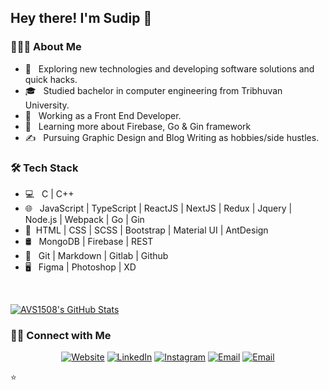 <h2> Hey there! I'm Sudip  🙏</h2>

<h3> 👨🏻‍💻 About Me </h3>

- 🤔 &nbsp; Exploring new technologies and developing software solutions and quick hacks.
- 🎓 &nbsp; Studied bachelor in computer engineering from Tribhuvan University.
- 💼 &nbsp; Working as a Front End Developer.
- 🌱 &nbsp; Learning more about Firebase, Go & Gin framework
- ✍️ &nbsp; Pursuing Graphic Design and Blog Writing as hobbies/side hustles.

<h3>🛠 Tech Stack</h3>

- 💻 &nbsp; C | C++
- 🌐 &nbsp; JavaScript | TypeScript | ReactJS | NextJS | Redux | Jquery |  Node.js  | Webpack | Go | Gin
- &#127969;&nbsp; HTML | CSS | SCSS | Bootstrap | Material UI | AntDesign
- 🛢 &nbsp; MongoDB | Firebase | REST
- 🔧 &nbsp; Git | Markdown | Gitlab | Github
- 🖥 &nbsp; Figma | Photoshop | XD

<br/>

[![AVS1508's GitHub Stats](https://github-readme-stats.vercel.app/api?username=sudipstha08&show_icons=true)](https://github.com/AVS1508)

<h3> 🤝🏻 Connect with Me </h3>

<p align="center">
<a href="https://shresthasudip08.com.np/"><img alt="Website" src="https://img.shields.io/badge/Website-shresthasudip08.com.np-yellow"></a>
<a href="https://www.linkedin.com/in/sudipstha08/"><img alt="LinkedIn" src="https://img.shields.io/badge/LinkedIn-sudipstha08-lightgrey"></a>
<a href="https://www.instagram.com/iam5udipstha/"><img alt="Instagram" src="https://img.shields.io/badge/Instagram-im5udipstha-red&logo=instagram"></a>
<a href="mailto:sudipstha08@gmail.com"><img alt="Email" src="https://img.shields.io/badge/Mail-sudipstha08-orange"></a>
<a href="https://codepen.io/SudipShrestha"><img alt="Email" src="https://img.shields.io/badge/CodePen-SudipShrestha-blue"></a>
</p>

⭐️
